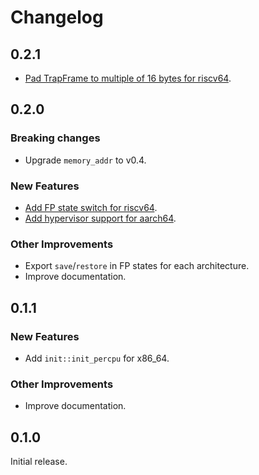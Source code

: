 # Changelog

## 0.2.1

* [Pad TrapFrame to multiple of 16 bytes for riscv64](https://github.com/arceos-org/axcpu/pull/12).

## 0.2.0

### Breaking changes

* Upgrade `memory_addr` to v0.4.

### New Features

* [Add FP state switch for riscv64](https://github.com/arceos-org/axcpu/pull/2).
* [Add hypervisor support for aarch64](https://github.com/arceos-org/axcpu/pull/10).

### Other Improvements

* Export `save`/`restore` in FP states for each architecture.
* Improve documentation.

## 0.1.1

### New Features

* Add `init::init_percpu` for x86_64.

### Other Improvements

* Improve documentation.

## 0.1.0

Initial release.
